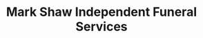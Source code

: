 ---
title: "Mark Shaw Independent Funeral Services"
url: /aberdeen/mark-shaw-independent-funeral-services/
shop: funeral directors
---